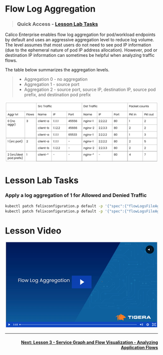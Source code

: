 # Flow Log Aggregation
> ### Quick Access - [Lesson Lab Tasks](#Lesson-Lab-Tasks) 

Calico Enterprise enables flow log aggregation for pod/workload endpoints by default and uses an aggressive aggregation level to reduce log volume. The level assumes that most users do not need to see pod IP information (due to the ephemeral nature of pod IP address allocation). However, pod or destination IP information can sometimes be helpful when analyzing traffic flows.

The table below summarizes the aggregation levels. 
>  - Aggregation 0 - no aggregation
>  - Aggregation 1 - source port
>  - Aggregation 2 - source port, source IP, destination IP, source pod prefix, and destination pod prefix


![flow-log-aggregation](images/flow-log-aggregation.png)

# Lesson Lab Tasks

### Apply a log aggregation of 1 for Allowed and Denied Traffic

```bash
kubectl patch felixconfiguration.p default -p '{"spec":{"flowLogsFileAggregationKindForAllowed":1}}'
kubectl patch felixconfiguration.p default -p '{"spec":{"flowLogsFileAggregationKindForDenied":1}}'
```

# Lesson Video


<p align="center">
  
[![video-flow-log-aggregation](images/vfla.png)](https://tigera.wistia.com/medias/yhitu7fhop)

</p>

---

#### <div align="right">  [Next: Lesson 3 - Service Graph and Flow Visualization - Analyzing Application Flows](https://github.com/Pooriya-a/quickstart-self-service/blob/main/modules/17.analyze-service-graph.md)</div>
